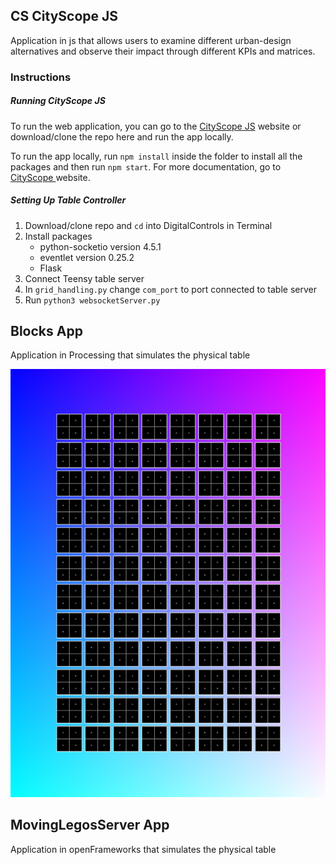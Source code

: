 
## CS CityScope JS

Application in js that allows users to examine different urban-design alternatives and observe their impact through different KPIs and matrices.

### Instructions

##### Running CityScope JS
To run the web application, you can go to the [CityScope JS](https://cityscope.media.mit.edu/CS_cityscopeJS/) website or download/clone the repo here and run the app locally.

To run the app locally, run `npm install` inside the folder to install all the packages and then run `npm start`. For more documentation, go to [CityScope ](https://cityscope.media.mit.edu) website.

##### Setting Up Table Controller
1) Download/clone repo and `cd` into DigitalControls in Terminal
1) Install packages
    * python-socketio version 4.5.1
    * eventlet version 0.25.2
    * Flask
2) Connect Teensy table server
3) In `grid_handling.py` change `com_port` to port connected to table server
4) Run `python3 websocketServer.py` 


## Blocks App

Application in Processing that simulates the physical table

![Block App](../../Docs/imgs/blocks_processing.png)


## MovingLegosServer App


Application in openFrameworks that simulates the physical table
